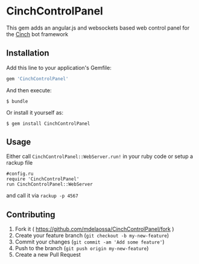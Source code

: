 # CinchControlPanel

This gem adds an angular.js and websockets based web control panel for the [Cinch](https://github.com/cinchrb/cinch) bot framework

## Installation

Add this line to your application's Gemfile:

```ruby
gem 'CinchControlPanel'
```

And then execute:

    $ bundle

Or install it yourself as:

    $ gem install CinchControlPanel

## Usage

Either call `CinchControlPanel::WebServer.run!` in your ruby code or setup a rackup file

    #config.ru
    require 'CinchControlPanel'
    run CinchControlPanel::WebServer

and call it via `rackup -p 4567`

## Contributing

1. Fork it ( https://github.com/mdelaossa/CinchControlPanel/fork )
2. Create your feature branch (`git checkout -b my-new-feature`)
3. Commit your changes (`git commit -am 'Add some feature'`)
4. Push to the branch (`git push origin my-new-feature`)
5. Create a new Pull Request
